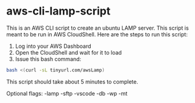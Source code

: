 # aws-cli-lamp-script

This is an AWS CLI script to create an ubuntu LAMP server. This script is meant to be run in AWS CloudShell. Here are the steps to run this script:

1. Log into your AWS Dashboard
2. Open the CloudShell and wait for it to load
3. Issue this bash command:

```bash
bash <(curl -sL tinyurl.com/awsLamp)
```

This script should take about 5 minutes to complete.

Optional flags: -lamp -sftp -vscode -db -wp -mt

